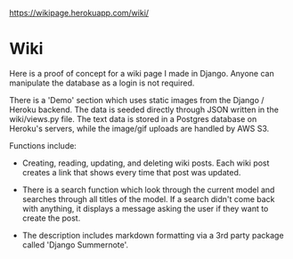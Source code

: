 https://wikipage.herokuapp.com/wiki/ 

# Wiki

Here is a proof of concept for a wiki page I made in Django. Anyone can manipulate the database as a login is not required.

There is a 'Demo' section which uses static images from the Django / Heroku backend. The data is seeded directly through JSON written in the wiki/views.py file. The text data is stored in a Postgres database on Heroku's servers, while the image/gif uploads are handled by AWS S3.

Functions include:

- Creating, reading, updating, and deleting wiki posts. Each wiki post creates a link that shows every time that post was updated.

- There is a search function which look through the current model and searches through all titles of the model. If a search didn't come back with anything, it displays a message asking the user if they want to create the post.

- The description includes markdown formatting via a 3rd party package called 'Django Summernote'.
